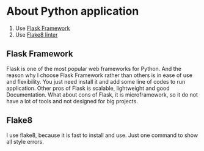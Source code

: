 # About Python application 

1. Use [Flask Framework](https://flask.palletsprojects.com/en/2.2.x/)
2. Use [Flake8 linter](https://flake8.pycqa.org/en/latest/)

## Flask Framework
Flask is one of the most popular web frameworks for Python. 
And the reason why I choose Flask Framework rather than others is in ease of use and flexibility.
You just need install it and add some line of codes to run application. 
Other pros of Flask is scalable, lightweight and good Documentation. 
What about cons of Flask, it is microframework, so it do not have a lot of tools and not designed for big projects.

## Flake8
I use flake8, because it is fast to install and use. Just one command to show all style errors.